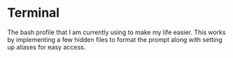 # Terminal

The bash profile that I am currently using to make my life easier. This works by implementing a few hidden files to format the prompt along with setting up aliases for easy access.

